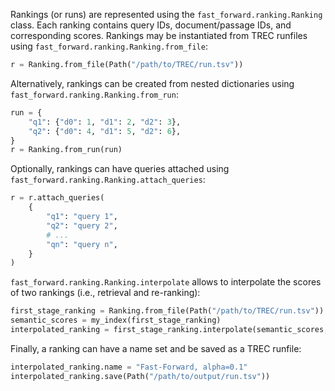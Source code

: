 Rankings (or runs) are represented using the `fast_forward.ranking.Ranking` class. Each ranking contains query IDs, document/passage IDs, and corresponding scores. Rankings may be instantiated from TREC runfiles using `fast_forward.ranking.Ranking.from_file`:

```python
r = Ranking.from_file(Path("/path/to/TREC/run.tsv"))
```

Alternatively, rankings can be created from nested dictionaries using `fast_forward.ranking.Ranking.from_run`:

```python
run = {
    "q1": {"d0": 1, "d1": 2, "d2": 3},
    "q2": {"d0": 4, "d1": 5, "d2": 6},
}
r = Ranking.from_run(run)
```

Optionally, rankings can have queries attached using `fast_forward.ranking.Ranking.attach_queries`:

```python
r = r.attach_queries(
    {
        "q1": "query 1",
        "q2": "query 2",
        # ...
        "qn": "query n",
    }
)
```

`fast_forward.ranking.Ranking.interpolate` allows to interpolate the scores of two rankings (i.e., retrieval and re-ranking):

```python
first_stage_ranking = Ranking.from_file(Path("/path/to/TREC/run.tsv"))
semantic_scores = my_index(first_stage_ranking)
interpolated_ranking = first_stage_ranking.interpolate(semantic_scores, 0.1)
```

Finally, a ranking can have a name set and be saved as a TREC runfile:

```python
interpolated_ranking.name = "Fast-Forward, alpha=0.1"
interpolated_ranking.save(Path("/path/to/output/run.tsv"))
```
